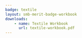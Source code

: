 ```yaml
---
badge: textile
layout: smb-merit-badge-workbook
downloads:
    - name: Textile Workbook
      url: textile-workbook.pdf
---
```

